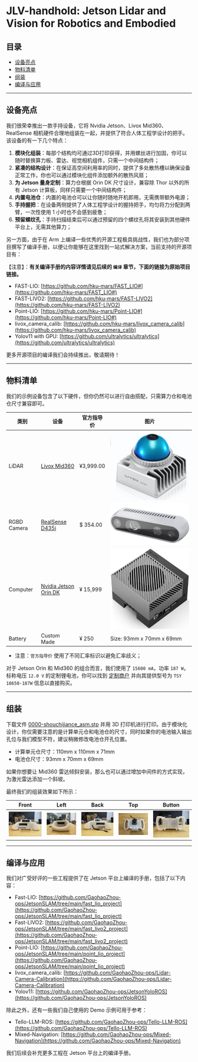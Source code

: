 # JLV-handhold: Jetson Lidar and Vision for Robotics and Embodied


## 目录

* [设备亮点](#设备亮点)
* [物料清单](#物料清单)
* [组装](#组装)
* [编译与应用](#编译与应用)

---
## 设备亮点

我们很荣幸推出一款手持设备，它将 Nvidia Jetson、Livox Mid360、RealSense 相机硬件合理地组装在一起，并提供了符合人体工程学设计的把手。该设备的有一下几个特点：

1. **模块化组装**：每部个结构均可通过3D打印获得，并用螺丝进行加固，你可以随时替换算力板、雷达、视觉相机组件，只需一个中间结构件；
2. **紧凑的结构设计**：在保证高空间利用率的同时，提供了多处散热槽以确保设备正常工作，你也可以通过模块化组件添加额外的散热风扇；
3. **为 Jetson 量身定制**：算力仓根据 Orin DK 尺寸设计，兼容除 Thor 以外的所有 Jetson 计算板，同样只需要一个中间结构件；
4. **内置电池仓**：内置的电池仓可以让你随时随地开机即用，无需携带额外电源；
5. **手持握把**：在设备两侧提供了人体工程学设计的握持把手，均匀将力分配到两臂，一次性使用 1 小时也不会感到疲惫；
6. **预留螺纹孔**：手持扫描结束后可以通过预留的四个螺纹孔将其安装到其他硬件平台上，无需其他算力；

另一方面，由于在 Arm 上编译一些优秀的开源工程极具挑战性，我们也为部分项目撰写了编译手册，以便让你能够在这里找到一站式解决方案，当前支持的开源项目有：

【注意】：**有关编译手册的内容详情请见后续的 `编译` 章节，下面的链接为原始项目链接。**

* FAST-LIO: [https://github.com/hku-mars/FAST_LIO#](https://github.com/hku-mars/FAST_LIO#)
* FAST-LIVO2: [https://github.com/hku-mars/FAST-LIVO2](https://github.com/hku-mars/FAST-LIVO2)
* Point-LIO: [https://github.com/hku-mars/Point-LIO#](https://github.com/hku-mars/Point-LIO#)
* livox_camera_calib: [https://github.com/hku-mars/livox_camera_calib](https://github.com/hku-mars/livox_camera_calib)
* Yolov11 with GPU: [https://github.com/ultralytics/ultralytics](https://github.com/ultralytics/ultralytics)

更多开源项目的编译我们会持续推出，敬请期待！

----

## 物料清单

我们的示例设备包含了以下硬件，但你仍然可以进行自由搭配，只需算力仓和电池仓尺寸兼容即可。

|类别|设备|官方指导价|图片|
|--|--|--|--|
|LiDAR|[Livox Mid360](https://www.livoxtech.com/cn/mid-360)|¥3,999.00|![mid360](./images/mid360.png)|
|RGBD Camera|[RealSense D435i](https://store.realsenseai.com/buy-intel-realsense-depth-camera-d435i.html)|$ 354.00|![d345i](./images/d435i.png)|
|Computer|[Nvidia Jetson Orin DK](https://www.nvidia.cn/autonomous-machines/embedded-systems/jetson-orin/)|¥ 15,999|![orim](./images/orin.png)|
|Battery|Custom Made|¥ 250| Size: 93mm x 70mm x 69mm|


* 注意：`官方指导价` 使用了不同汇率标识以避免汇率歧义；

对于 Jetson Orin 和 Mid360 的组合而言，我们使用了 `15600 mA`，功率 `187 W`，标称电压 `12.0 V` 的定制锂电池，你可以找到 [定制商户](http://191624.51sole.com/) 并向其提供型号为 `TSY 18650-187W` 信息以直接购买。 
 
----

## 组装

下载文件 [0000-shouchijiance_asm.stp](./model/0000-shouchijiance_asm.stp) 并用 3D 打印机进行打印。由于模块化设计，你仅需要注意的是计算单元仓和电池仓的尺寸，同时如果你的电池输入输出孔位与我们模型不符，建议稍微修改电池仓开孔位置。

* 计算单元仓尺寸：110mm x 110mm x 71mm
* 电池仓尺寸：93mm x 70mm x 69mm

如果你想要让 Mid360 雷达倾斜安装，那么也可以通过增加中间件的方式实现，为激光雷达添加一个斜坡。

最终我们的组装效果如下所示：

|Front|Left|Back|Top|Button|
|--|--|--|--|--|
|![front](./images/view_point_front.jpeg)|![left](./images/view_point_left.jpeg)|![back](./images/view_point_back.jpeg)|![top](./images/view_point_top.jpeg)|![button](./images/view_point_button.jpeg)|


----

## 编译与应用

我们对广受好评的一些工程提供了在 Jetson 平台上编译的手册，包括了以下内容：

* Fast-LIO: [https://github.com/GaohaoZhou-ops/JetsonSLAM/tree/main/fast_lio_project](https://github.com/GaohaoZhou-ops/JetsonSLAM/tree/main/fast_lio_project)
* Fast-LIVO2: [https://github.com/GaohaoZhou-ops/JetsonSLAM/tree/main/fast_livo2_project](https://github.com/GaohaoZhou-ops/JetsonSLAM/tree/main/fast_livo2_project)
* Point-LIO: [https://github.com/GaohaoZhou-ops/JetsonSLAM/tree/main/point_lio_project](https://github.com/GaohaoZhou-ops/JetsonSLAM/tree/main/point_lio_project)
* livox_camera_calib: [https://github.com/GaohaoZhou-ops/Lidar-Camera-Calibration](https://github.com/GaohaoZhou-ops/Lidar-Camera-Calibration)
* Yolov11: [https://github.com/GaohaoZhou-ops/JetsonYoloROS](https://github.com/GaohaoZhou-ops/JetsonYoloROS)


除此之外，还有一些我们自己使用的 Demo 示例可用于参考：

* Tello-LLM-ROS: [https://github.com/GaohaoZhou-ops/Tello-LLM-ROS](https://github.com/GaohaoZhou-ops/Tello-LLM-ROS)
* Mixed-Navigation: [https://github.com/GaohaoZhou-ops/Mixed-Navigation](https://github.com/GaohaoZhou-ops/Mixed-Navigation)

我们后续会补充更多工程在 Jetson 平台上的编译手册。

